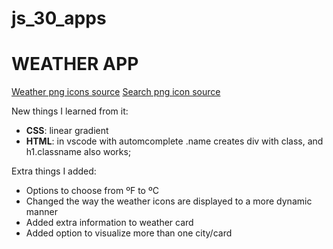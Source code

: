 # js_30_apps

# WEATHER APP
[Weather png icons source](https://pngtree.com/element/down?id=NDA0OTkxMg==&type=1&time=1719379127&token=YjFjM2VjZjg0ZTBlZGFhM2E2MDY1NmYwNjAwYmYxY2M=&t=0)
[Search png icon source](https://pngtree.com/element/down?id=Mzk5NDk4Ng==&type=1&time=1719379986&token=ZjEzMjI3ZWFlMTAzNmQ0YTljNjBlZTU4YjMxNTcxZDE=&t=0)

New things I learned from it: 
* **CSS**: linear gradient
* **HTML**: in vscode with automcomplete .name creates div with class, and h1.classname also works; 

Extra things I added:
* Options to choose from ºF to ºC
* Changed the way the weather icons are displayed to a more dynamic manner
* Added extra information to weather card
* Added option to visualize more than one city/card
